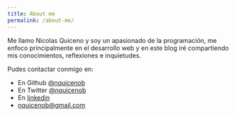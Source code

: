 ```yaml
---
title: About me
permalink: /about-me/
---
```


<p class="lead">
Me llamo Nicolas Quiceno y soy un apasionado de la programación, me enfoco principalmente en el desarrollo web y en este blog iré compartiendo mis conocimientos, reflexiones e inquietudes.
</p>

Pudes contactar conmigo en:

* En Github [@nquicenob](https://github.com/nquicenob)
* En Twitter [@nquicenob](https://twitter.com/nquicenob)
* En [linkedin](https://es.linkedin.com/in/nquiceno)
* [nquicenob@gmail.com](mailto:nquicenob@gmail.com) 	
